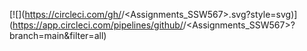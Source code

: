 [![<Zeeldesai12345 Zeel Kaushal Desai >](https://circleci.com/gh/<Zeeldesai12345 Zeel Kaushal Desai >/<Assignments_SSW567>.svg?style=svg)](https://app.circleci.com/pipelines/github/<Zeeldesai12345 Zeel Kaushal Desai>/<Assignments_SSW567>?branch=main&filter=all)
